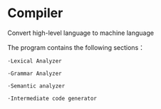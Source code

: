 # Compiler
Convert high-level language to machine language

The program contains the following sections：

 	·Lexical Analyzer

	·Grammar Analyzer

	·Semantic analyzer  

	·Intermediate code generator
